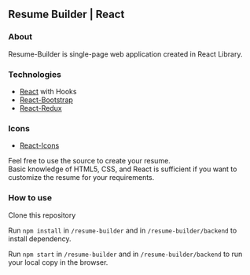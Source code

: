 ## Resume Builder | React

### About

Resume-Builder is single-page web application created in React Library.


### Technologies

- [React](https://reactjs.org/) with Hooks
- [React-Bootstrap](https://react-bootstrap.github.io/)
- [React-Redux](https://react-redux.js.org/)

### Icons
- [React-Icons](https://react-icons.github.io/react-icons)

Feel free to use the source to create your resume.<br/>
Basic knowledge of HTML5, CSS, and React is sufficient if you want to customize the resume for your requirements.

### How to use

Clone this repository

Run `npm install` in `/resume-builder` and in `/resume-builder/backend` to install dependency.

Run `npm start` in `/resume-builder` and in `/resume-builder/backend` to run your local copy in the browser.

